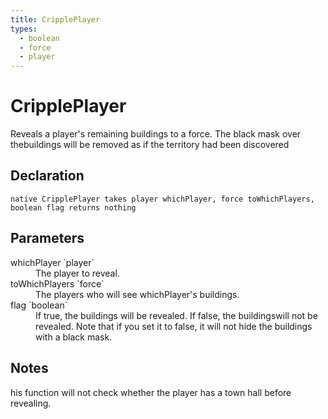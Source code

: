 ```yaml
---
title: CripplePlayer
types:
  - boolean
  - force
  - player
---
```


# CripplePlayer
Reveals a player's remaining buildings to a force. The black mask over thebuildings will be removed as if the territory had been discovered

## Declaration

```
native CripplePlayer takes player whichPlayer, force toWhichPlayers, boolean flag returns nothing
```

## Parameters
<dl>
  <dt>whichPlayer `player`</dt>
  <dd>The player to reveal.</dd>

  <dt>toWhichPlayers `force`</dt>
  <dd>The players who will see whichPlayer's buildings.</dd>

  <dt>flag `boolean`</dt>
  <dd>If true, the buildings will be revealed. If false, the buildingswill not be revealed. Note that if you set it to false, it will not hide the buildings with a black mask.</dd>
</dl>

## Notes 
his function will not check whether the player has a town hall before revealing.